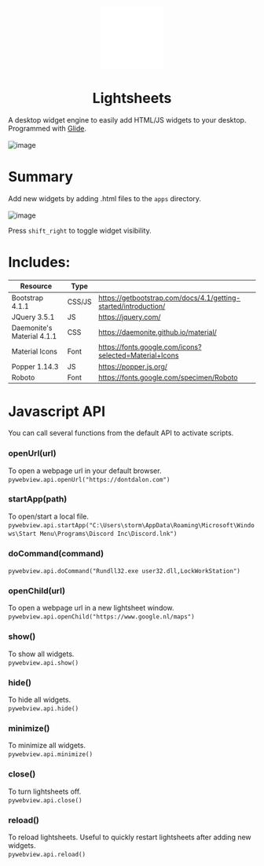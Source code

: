 <p align="center">
  <img src="https://github.com/StormTersteeg/Lightsheets/blob/main/resources/icon.png" width="128" style="image-rendering:pixelated">
</p>
<h1 align="center">Lightsheets</h1>

A desktop widget engine to easily add HTML/JS widgets to your desktop.
Programmed with [Glide](https://github.com/StormTersteeg/Python-Glide-Framework).<br><br>
![image](https://user-images.githubusercontent.com/42808385/191917214-87106d42-603e-4321-a73b-20df477a0e65.png)


# Summary
Add new widgets by adding .html files to the `apps` directory.<br><br>
![image](https://user-images.githubusercontent.com/42808385/192152106-f1cbf78c-8866-4b54-97d6-510abfeebc1d.png)

Press `shift_right` to toggle widget visibility.

# Includes:
| Resource            | Type |  |
|----------------------------|--------|-----------------------------------------------------------------|
| Bootstrap 4.1.1            | CSS/JS | https://getbootstrap.com/docs/4.1/getting-started/introduction/ |
| JQuery 3.5.1               | JS     | https://jquery.com/                                             |
| Daemonite's Material 4.1.1 | CSS    | https://daemonite.github.io/material/                           |
| Material Icons             | Font   | https://fonts.google.com/icons?selected=Material+Icons          |
| Popper 1.14.3              | JS     | https://popper.js.org/                                          |
| Roboto                     | Font   | https://fonts.google.com/specimen/Roboto                        |

# Javascript API
You can call several functions from the default API to activate scripts.

### openUrl(url)
To open a webpage url in your default browser.<br>
`pywebview.api.openUrl("https://dontdalon.com")`

### startApp(path)
To open/start a local file.<br>
`pywebview.api.startApp("C:\Users\storm\AppData\Roaming\Microsoft\Windows\Start Menu\Programs\Discord Inc\Discord.lnk")`

### doCommand(command)
`pywebview.api.doCommand("Rundll32.exe user32.dll,LockWorkStation")`

### openChild(url)
To open a webpage url in a new lightsheet window.<br>
`pywebview.api.openChild("https://www.google.nl/maps")`

### show()
To show all widgets.<br>
`pywebview.api.show()`

### hide()
To hide all widgets.<br>
`pywebview.api.hide()`

### minimize()
To minimize all widgets.<br>
``pywebview.api.minimize()``

### close()
To turn lightsheets off.<br>
`pywebview.api.close()`

### reload()
To reload lightsheets. Useful to quickly restart lightsheets after adding new widgets.<br>
`pywebview.api.reload()`
